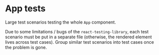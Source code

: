 # App tests

Large test scenarios testing the whole `App` component.

Due to some limitations / bugs of the `react-testing-library`, each test scenario
must be put in a separate file (otherwise, the rendered element lives across test
cases). Group similar test scenarios into test cases once the problem is gone.
